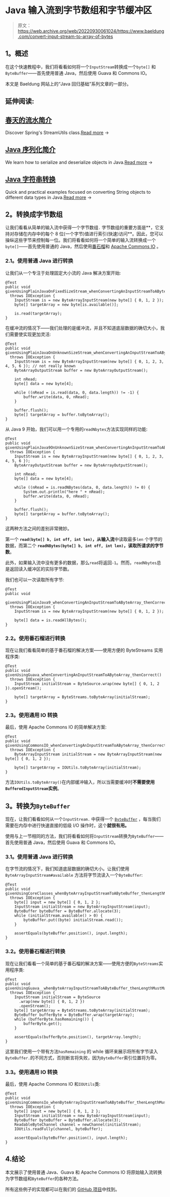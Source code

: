 # Java 输入流到字节数组和字节缓冲区

> 原文：<https://web.archive.org/web/20220930061024/https://www.baeldung.com/convert-input-stream-to-array-of-bytes>

## 1。概述

在这个快速教程中，我们将看看如何将一个`InputStream`转换成一个`byte[]` 和`ByteBuffer`——首先使用普通 Java，然后使用 Guava 和 Commons IO。

本文是 Baeldung 网站上的“Java 回归基础”系列文章的一部分。

## 延伸阅读:

## [春天的流水简介](/web/20221013193919/https://www.baeldung.com/spring-stream-utils)

Discover Spring's StreamUtils class.[Read more](/web/20221013193919/https://www.baeldung.com/spring-stream-utils) →

## [Java 序列化简介](/web/20221013193919/https://www.baeldung.com/java-serialization)

We learn how to serialize and deserialize objects in Java.[Read more](/web/20221013193919/https://www.baeldung.com/java-serialization) →

## [Java 字符串转换](/web/20221013193919/https://www.baeldung.com/java-string-conversions)

Quick and practical examples focused on converting String objects to different data types in Java.[Read more](/web/20221013193919/https://www.baeldung.com/java-string-conversions) →

## 2。转换成字节数组

让我们看看从简单的输入流中获得一个字节数组`.` 字节数组的重要方面是**，它支持对存储在内存中的每个 8 位(一个字节)值进行索引(快速)访问**。因此，您可以操纵这些字节来控制每一位。我们将看看如何将一个简单的输入流转换成一个`byte[]`——首先使用普通的 Java，然后使用[番石榴](https://web.archive.org/web/20221013193919/https://github.com/google/guava)和 [Apache Commons IO](https://web.archive.org/web/20221013193919/https://commons.apache.org/proper/commons-io/) 。

### 2.1。使用普通 Java 进行转换

让我们从一个专注于处理固定大小流的 Java 解决方案开始:

```
@Test
public void givenUsingPlainJavaOnFixedSizeStream_whenConvertingAnInputStreamToAByteArray_thenCorrect() 
  throws IOException {
    InputStream is = new ByteArrayInputStream(new byte[] { 0, 1, 2 });
    byte[] targetArray = new byte[is.available()];

    is.read(targetArray);
}
```

在缓冲流的情况下——我们处理的是缓冲流，并且不知道底层数据的确切大小，我们需要使实现更加灵活:

```
@Test
public void givenUsingPlainJavaOnUnknownSizeStream_whenConvertingAnInputStreamToAByteArray_thenCorrect() 
  throws IOException {
    InputStream is = new ByteArrayInputStream(new byte[] { 0, 1, 2, 3, 4, 5, 6 }); // not really known
    ByteArrayOutputStream buffer = new ByteArrayOutputStream();

    int nRead;
    byte[] data = new byte[4];

    while ((nRead = is.read(data, 0, data.length)) != -1) {
        buffer.write(data, 0, nRead);
    }

    buffer.flush();
    byte[] targetArray = buffer.toByteArray();
}
```

从 Java 9 开始，我们可以用一个专用的`readNbytes`方法实现同样的功能:

```
@Test
public void givenUsingPlainJava9OnUnknownSizeStream_whenConvertingAnInputStreamToAByteArray_thenCorrect() 
  throws IOException {
    InputStream is = new ByteArrayInputStream(new byte[] { 0, 1, 2, 3, 4, 5, 6 });
    ByteArrayOutputStream buffer = new ByteArrayOutputStream();

    int nRead;
    byte[] data = new byte[4];

    while ((nRead = is.readNBytes(data, 0, data.length)) != 0) {
        System.out.println("here " + nRead);
        buffer.write(data, 0, nRead);
    }

    buffer.flush();
    byte[] targetArray = buffer.toByteArray();
}
```

这两种方法之间的差别非常微妙。

第一个 **`read​(byte[] b, int off, int len)`，从输入流**中读取最多`len` 个字节的数据，而第二个 **`readNBytes​(byte[] b, int off, int len)`，读取所请求的字节数**。

此外，如果输入流中没有更多的数据，那么`read`将返回`-1`。然而，`readNbytes`总是返回读入缓冲区的实际字节数。

我们也可以一次读取所有字节:

```
@Test
public void
  givenUsingPlainJava9_whenConvertingAnInputStreamToAByteArray_thenCorrect()
  throws IOException {
    InputStream is = new ByteArrayInputStream(new byte[] { 0, 1, 2 });

    byte[] data = is.readAllBytes();
}
```

### 2.2。使用番石榴进行转换

现在让我们看看简单的基于番石榴的解决方案——使用方便的 ByteStreams 实用程序类:

```
@Test
public void givenUsingGuava_whenConvertingAnInputStreamToAByteArray_thenCorrect() 
  throws IOException {
    InputStream initialStream = ByteSource.wrap(new byte[] { 0, 1, 2 }).openStream();

    byte[] targetArray = ByteStreams.toByteArray(initialStream);
}
```

### 2.3。使用通用 IO 转换

最后，使用 Apache Commons IO 的简单解决方案:

```
@Test
public void givenUsingCommonsIO_whenConvertingAnInputStreamToAByteArray_thenCorrect() 
  throws IOException {
    ByteArrayInputStream initialStream = new ByteArrayInputStream(new byte[] { 0, 1, 2 });

    byte[] targetArray = IOUtils.toByteArray(initialStream);
}
```

方法`IOUtils.toByteArray()`在内部缓冲输入，所以当需要缓冲时**不需要使用`BufferedInputStream`实例**。

## 3。转换为`ByteBuffer`

现在，让我们看看如何从一个`InputStream.` 中获得一个 [`ByteBuffer`](https://web.archive.org/web/20221013193919/https://docs.oracle.com/en/java/javase/11/docs/api/java.base/java/nio/ByteBuffer.html) ，每当我们需要在内存中进行快速直接的低级 I/O 操作时，这个**就很有用。**

使用与上一节相同的方法，我们将看看如何将`InputStream`转换为`ByteBuffer`——首先使用普通 Java，然后使用 Guava 和 Commons IO。

### 3.1。使用普通 Java 进行转换

在字节流的情况下，我们知道底层数据的确切大小。让我们使用`ByteArrayInputStream#available` 方法将字节流读入一个`ByteBuffer`:

```
@Test
public void givenUsingCoreClasses_whenByteArrayInputStreamToAByteBuffer_thenLengthMustMatch() 
  throws IOException {
    byte[] input = new byte[] { 0, 1, 2 };
    InputStream initialStream = new ByteArrayInputStream(input);
    ByteBuffer byteBuffer = ByteBuffer.allocate(3);
    while (initialStream.available() > 0) {
        byteBuffer.put((byte) initialStream.read());
    }

    assertEquals(byteBuffer.position(), input.length);
}
```

### 3.2。使用番石榴进行转换

现在让我们看看一个简单的基于番石榴的解决方案——使用方便的`ByteStreams`实用程序类:

```
@Test
public void givenUsingGuava__whenByteArrayInputStreamToAByteBuffer_thenLengthMustMatch() 
  throws IOException {
    InputStream initialStream = ByteSource
      .wrap(new byte[] { 0, 1, 2 })
      .openStream();
    byte[] targetArray = ByteStreams.toByteArray(initialStream);
    ByteBuffer bufferByte = ByteBuffer.wrap(targetArray);
    while (bufferByte.hasRemaining()) {
        bufferByte.get();
    }

    assertEquals(bufferByte.position(), targetArray.length);
}
```

这里我们使用一个带有方法`hasRemaining` 的 while 循环来展示将所有字节读入`ByteBuffer.`的不同方式，否则断言将失败，因为`ByteBuffer`索引位置将为零。

### 3.3。使用通用 IO 转换

最后，使用 Apache Commons IO 和`IOUtils`类:

```
@Test
public void givenUsingCommonsIo_whenByteArrayInputStreamToAByteBuffer_thenLengthMustMatch() 
  throws IOException {
    byte[] input = new byte[] { 0, 1, 2 };
    InputStream initialStream = new ByteArrayInputStream(input);
    ByteBuffer byteBuffer = ByteBuffer.allocate(3);
    ReadableByteChannel channel = newChannel(initialStream);
    IOUtils.readFully(channel, byteBuffer);

    assertEquals(byteBuffer.position(), input.length);
}
```

## 4.结论

本文展示了使用普通 Java、Guava 和 Apache Commons IO 将原始输入流转换为字节数组和`ByteBuffer`的各种方法。

所有这些例子的实现都可以在我们的 [GitHub 项目](https://web.archive.org/web/20221013193919/https://github.com/eugenp/tutorials/tree/master/core-java-modules/core-java-9-improvements)中找到。